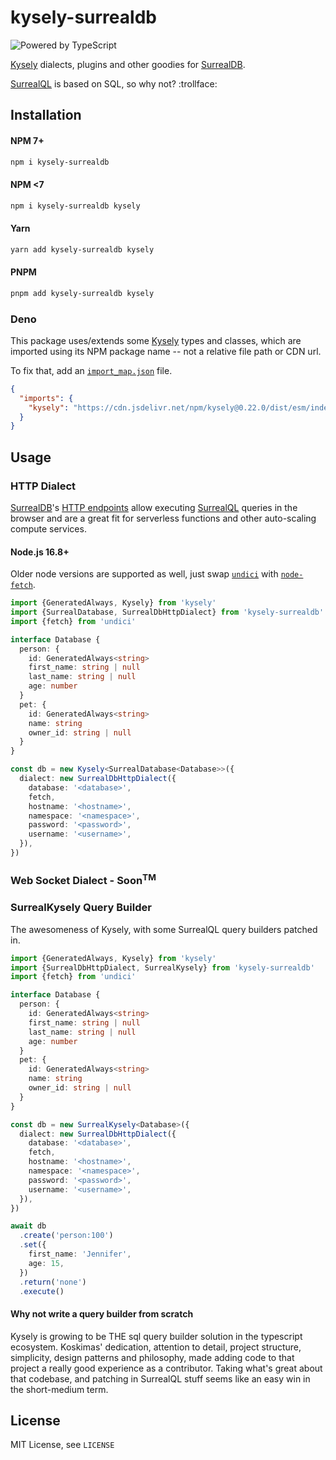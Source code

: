 # kysely-surrealdb

![Powered by TypeScript](https://img.shields.io/badge/powered%20by-typescript-blue.svg)

[Kysely](https://github.com/koskimas/kysely) dialects, plugins and other goodies for [SurrealDB](https://www.surrealdb.com/).

[SurrealQL](https://surrealdb.com/docs/surrealql) is based on SQL, so why not? :trollface:

## Installation

#### NPM 7+

```bash
npm i kysely-surrealdb
```

#### NPM <7

```bash
npm i kysely-surrealdb kysely
```

#### Yarn

```bash
yarn add kysely-surrealdb kysely
```

#### PNPM

```bash
pnpm add kysely-surrealdb kysely
```

### Deno

This package uses/extends some [Kysely](https://github.com/koskimas/kysely) types and classes, which are imported using its NPM package name -- not a relative file path or CDN url.

To fix that, add an [`import_map.json`](https://deno.land/manual@v1.26.1/linking_to_external_code/import_maps) file.

```json
{
  "imports": {
    "kysely": "https://cdn.jsdelivr.net/npm/kysely@0.22.0/dist/esm/index.js"
  }
}
```

## Usage

### HTTP Dialect

[SurrealDB](https://www.surrealdb.com/)'s [HTTP endpoints](https://surrealdb.com/docs/integration/http) allow executing [SurrealQL](https://surrealdb.com/docs/surrealql) queries in the browser and are a great fit for serverless functions and other auto-scaling compute services.

#### Node.js 16.8+

Older node versions are supported as well, just swap [`undici`](https://github.com/nodejs/undici) with [`node-fetch`](https://github.com/node-fetch/node-fetch).

```ts
import {GeneratedAlways, Kysely} from 'kysely'
import {SurrealDatabase, SurrealDbHttpDialect} from 'kysely-surrealdb'
import {fetch} from 'undici'

interface Database {
  person: {
    id: GeneratedAlways<string>
    first_name: string | null
    last_name: string | null
    age: number
  }
  pet: {
    id: GeneratedAlways<string>
    name: string
    owner_id: string | null
  }
}

const db = new Kysely<SurrealDatabase<Database>>({
  dialect: new SurrealDbHttpDialect({
    database: '<database>',
    fetch,
    hostname: '<hostname>',
    namespace: '<namespace>',
    password: '<password>',
    username: '<username>',
  }),
})
```

### Web Socket Dialect - Soon<sup>TM</sup>

### SurrealKysely Query Builder

The awesomeness of Kysely, with some SurrealQL query builders patched in.

```ts
import {GeneratedAlways, Kysely} from 'kysely'
import {SurrealDbHttpDialect, SurrealKysely} from 'kysely-surrealdb'
import {fetch} from 'undici'

interface Database {
  person: {
    id: GeneratedAlways<string>
    first_name: string | null
    last_name: string | null
    age: number
  }
  pet: {
    id: GeneratedAlways<string>
    name: string
    owner_id: string | null
  }
}

const db = new SurrealKysely<Database>({
  dialect: new SurrealDbHttpDialect({
    database: '<database>',
    fetch,
    hostname: '<hostname>',
    namespace: '<namespace>',
    password: '<password>',
    username: '<username>',
  }),
})

await db
  .create('person:100')
  .set({
    first_name: 'Jennifer',
    age: 15,
  })
  .return('none')
  .execute()
```

#### Why not write a query builder from scratch

Kysely is growing to be THE sql query builder solution in the typescript ecosystem.
Koskimas' dedication, attention to detail, project structure, simplicity, design patterns 
and philosophy, made adding code to that project a really good experience as a contributor.
Taking what's great about that codebase, and patching in SurrealQL stuff seems like
an easy win in the short-medium term.

## License

MIT License, see `LICENSE`
